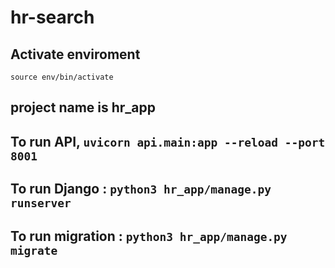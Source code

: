 # hr-search

## Activate enviroment  

`source env/bin/activate`

## project name is hr_app

## To run API, `uvicorn api.main:app --reload --port 8001`

## To run Django : `python3 hr_app/manage.py runserver`

## To run migration : `python3 hr_app/manage.py migrate`